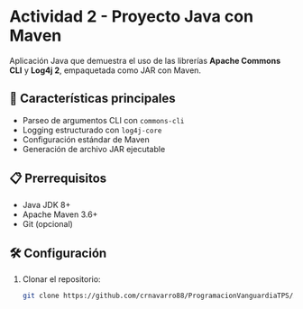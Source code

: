 # Actividad 2 - Proyecto Java con Maven

Aplicación Java que demuestra el uso de las librerías **Apache Commons CLI** y **Log4j 2**, empaquetada como JAR con Maven.

## 🚀 Características principales
- Parseo de argumentos CLI con `commons-cli`
- Logging estructurado con `log4j-core`
- Configuración estándar de Maven
- Generación de archivo JAR ejecutable

## 📋 Prerrequisitos
- Java JDK 8+
- Apache Maven 3.6+
- Git (opcional)

## 🛠️ Configuración
1. Clonar el repositorio:
   ```bash
   git clone https://github.com/crnavarro88/ProgramacionVanguardiaTPS/Actividad2/README.md

